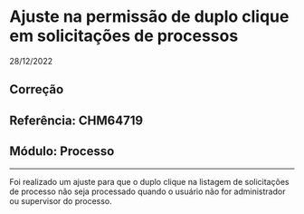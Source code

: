 # Ajuste na permissão de duplo clique em solicitações de processos
28/12/2022
## Correção
## Referência: CHM64719
## Módulo: Processo
***

Foi realizado um ajuste para que o duplo clique na listagem de solicitações de processo não seja processado quando o usuário não for administrador ou supervisor do processo.
